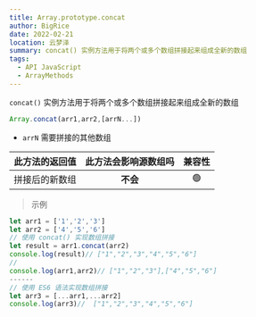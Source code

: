 ```yaml
---
title: Array.prototype.concat
author: BigRice
date: 2022-02-21
location: 云梦泽
summary: concat() 实例方法用于将两个或多个数组拼接起来组成全新的数组
tags:
  - API JavaScript
  - ArrayMethods
---
```


`concat()` 实例方法用于将两个或多个数组拼接起来组成全新的数组

```js
Array.concat(arr1,arr2,[arrN...])
```

-   `arrN` 需要拼接的其他数组

| 此方法的返回值 | 此方法会影响源数组吗 | 兼容性 |
| :------------: | :------------------: | :----: |
| 拼接后的新数组 |       **不会**       |   🟢   |

> 示例

```js
let arr1 = ['1','2','3']
let arr2 = ['4','5','6']
// 使用 concat() 实现数组拼接
let result = arr1.concat(arr2)
console.log(result)// ["1","2","3","4","5","6"]
//
console.log(arr1,arr2)// ["1","2","3"],["4","5","6"]
------
// 使用 ES6 语法实现数组拼接
let arr3 = [...arr1,...arr2]
console.log(arr3)//  ["1","2","3","4","5","6"]
```
